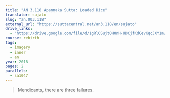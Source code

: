 ```yaml
---
title: "AN 3.118 Apaṇṇaka Sutta: Loaded Dice"
translator: sujato
slug: "an.003.118"
external_url: "https://suttacentral.net/an3.118/en/sujato"
drive_links:
  - "https://drive.google.com/file/d/1gRlOSujtOH0nH-UDCjfKdCevKqcJXY1m/view?usp=drivesdk"
course: rebirth
tags:
  - imagery
  - inner
  - an
year: 2018
pages: 2
parallels:
  - sa1047
---
```


> Mendicants, there are three failures.

<!---->
